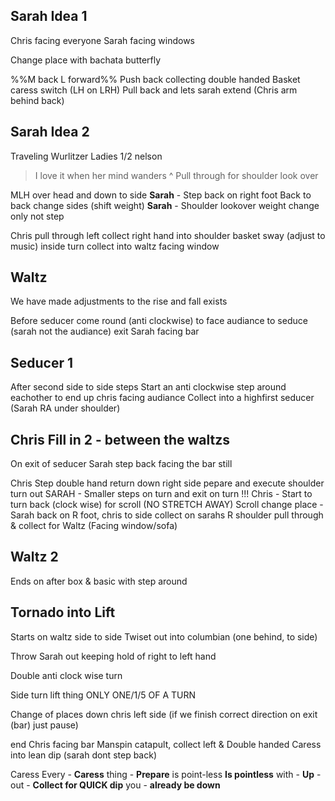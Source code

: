 
## Sarah Idea 1

Chris facing everyone
Sarah facing windows

Change place with bachata butterfly

%%M back L forward%%
Push back collecting double handed
Basket caress
switch (LH on LRH)
Pull back and lets sarah extend (Chris arm behind back)

## Sarah Idea 2

Traveling Wurlitzer
Ladies 1/2 nelson
> I love it when her mind wanders
^ Pull through for shoulder look over

MLH over head and down to side
**Sarah** - Step back on right foot
Back to back change sides (shift weight)
**Sarah** - Shoulder lookover weight change only not step

Chris pull through left collect right hand into shoulder basket sway (adjust to music)
inside turn collect into waltz facing window


## Waltz
We have made adjustments to the rise and fall exists 

Before seducer come round (anti clockwise) to face audiance to seduce (sarah not the audiance)
exit Sarah facing bar




## Seducer 1
After second side to side steps
Start an anti clockwise step around eachother to end up chris facing audiance
Collect into a highfirst seducer (Sarah RA under shoulder)

## Chris Fill in 2 - between the waltzs
On exit of seducer Sarah step back facing the bar still

Chris Step  double hand return down right side
pepare and execute shoulder turn out
SARAH - Smaller steps on turn and exit on turn !!!
Chris - Start to turn back (clock wise) for scroll (NO STRETCH AWAY)
Scroll change place - Sarah back on R foot, chris to side collect on sarahs R shoulder
pull through & collect for Waltz (Facing window/sofa)

## Waltz 2
Ends on after box & basic with step around

## Tornado into Lift

Starts on waltz side to side
Twiset out into columbian
(one behind, to side)

Throw Sarah out keeping hold of right to left hand

Double anti clock wise turn

Side turn lift thing
ONLY ONE/1/5 OF A TURN

Change of places down chris left side (if we finish correct direction on exit (bar) just pause)

end Chris facing bar
Manspin catapult, collect left & Double handed
Caress into lean dip (sarah dont step back)

Caress
Every - **Caress**
thing - **Prepare**
is point-less  **Is pointless**
with - **Up**
-out - **Collect for QUICK dip**
you - **already be down**